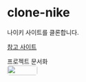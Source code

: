# clone-nike
나이키 사이트를 클론합니다.

[참고 사이트](https://www.nike.com/kr/ko_kr/?utm_source=Google&utm_medium=PS&utm_campaign=365DIGITAL_Google_SA_Keyword_Main_PC&cp=80787885549_search_&gclid=CjwKCAjwvsqZBhAlEiwAqAHElVJ9uk-5P0vMkjIUXdvQwMdHiykrm0VeCTBYZowoKe9WwCpEDNWXchoCNJEQAvD_BwE)

프로젝트 문서화
<br>
<a target="_blank" href="https://www.notion.so/62d80972ed474632acfaa987a28cd84b"><img align="center" style="width:70px; height:23px; border-radius:5px;" src="https://img.shields.io/badge/Notion-%23000000.svg?style=for-the-badge&logo=notion&logoColor=white"/></a>
